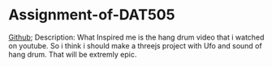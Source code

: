# Assignment-of-DAT505
[Github](https://github.com/MidnightWhite/Assignment-of-DAT505);
Description: What Inspired me is the hang drum video that i watched on youtube. So i think i should make a threejs project with Ufo and sound of hang drum. That will be extremly epic.
